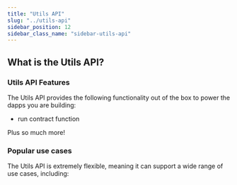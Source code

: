 ```yaml
---
title: "Utils API"
slug: "../utils-api"
sidebar_position: 12
sidebar_class_name: "sidebar-utils-api"
---
```


## What is the Utils API?

### Utils API Features

The Utils API provides the following functionality out of the box to power the dapps you are building:

- run contract function

Plus so much more!

### Popular use cases

The Utils API is extremely flexible, meaning it can support a wide range of use cases, including:
